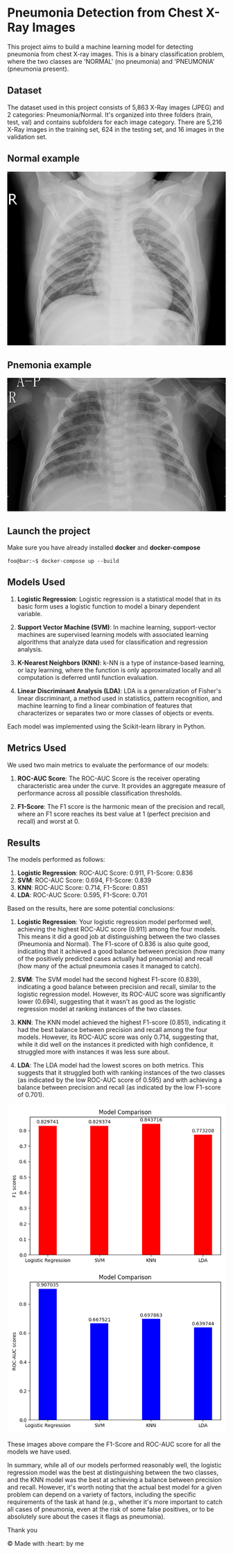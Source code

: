 # Pneumonia Detection from Chest X-Ray Images

This project aims to build a machine learning model for detecting pneumonia from chest X-ray images. This is a binary classification problem, where the two classes are 'NORMAL' (no pneumonia) and 'PNEUMONIA' (pneumonia present).

## Dataset

The dataset used in this project consists of 5,863 X-Ray images (JPEG) and 2 categories: Pneumonia/Normal. It's organized into three folders (train, test, val) and contains subfolders for each image category. There are 5,216 X-Ray images in the training set, 624 in the testing set, and 16 images in the validation set.

## Normal example
![Normal example](sample/NORMAL2-IM-1427-0001.jpeg)





## Pnemonia example
![Pneumonia example](sample/person1946_bacteria_4874.jpeg)

## Launch the project
Make sure you have already installed **docker** and **docker-compose**

```console
foo@bar:~$ docker-compose up --build
```

## Models Used

1. **Logistic Regression**: Logistic regression is a statistical model that in its basic form uses a logistic function to model a binary dependent variable.

2. **Support Vector Machine (SVM)**: In machine learning, support-vector machines are supervised learning models with associated learning algorithms that analyze data used for classification and regression analysis.

3. **K-Nearest Neighbors (KNN)**: k-NN is a type of instance-based learning, or lazy learning, where the function is only approximated locally and all computation is deferred until function evaluation.

4. **Linear Discriminant Analysis (LDA)**: LDA is a generalization of Fisher's linear discriminant, a method used in statistics, pattern recognition, and machine learning to find a linear combination of features that characterizes or separates two or more classes of objects or events.

Each model was implemented using the Scikit-learn library in Python.

## Metrics Used

We used two main metrics to evaluate the performance of our models:

1. **ROC-AUC Score**: The ROC-AUC Score is the receiver operating characteristic area under the curve. It provides an aggregate measure of performance across all possible classification thresholds.

2. **F1-Score**: The F1 score is the harmonic mean of the precision and recall, where an F1 score reaches its best value at 1 (perfect precision and recall) and worst at 0.

## Results

The models performed as follows:

1. **Logistic Regression**: ROC-AUC Score: 0.911, F1-Score: 0.836
2. **SVM**: ROC-AUC Score: 0.694, F1-Score: 0.839
3. **KNN**: ROC-AUC Score: 0.714, F1-Score: 0.851
4. **LDA**: ROC-AUC Score: 0.595, F1-Score: 0.701

Based on the results, here are some potential conclusions:

1. **Logistic Regression**: Your logistic regression model performed well, achieving the highest ROC-AUC score (0.911) among the four models. This means it did a good job at distinguishing between the two classes (Pneumonia and Normal). The F1-score of 0.836 is also quite good, indicating that it achieved a good balance between precision (how many of the positively predicted cases actually had pneumonia) and recall (how many of the actual pneumonia cases it managed to catch).

2. **SVM**: The SVM model had the second highest F1-score (0.839), indicating a good balance between precision and recall, similar to the logistic regression model. However, its ROC-AUC score was significantly lower (0.694), suggesting that it wasn't as good as the logistic regression model at ranking instances of the two classes.

3. **KNN**: The KNN model achieved the highest F1-score (0.851), indicating it had the best balance between precision and recall among the four models. However, its ROC-AUC score was only 0.714, suggesting that, while it did well on the instances it predicted with high confidence, it struggled more with instances it was less sure about.

4. **LDA**: The LDA model had the lowest scores on both metrics. This suggests that it struggled both with ranking instances of the two classes (as indicated by the low ROC-AUC score of 0.595) and with achieving a balance between precision and recall (as indicated by the low F1-score of 0.701).

![F1 Score Comparison](model_comparison_f1.png)
![ROC-AUC Score Comparison](model_comparison_roc.png)

These images above compare the F1-Score and ROC-AUC score for all the models we have used.

In summary, while all of our models performed reasonably well, the logistic regression model was the best at distinguishing between the two classes, and the KNN model was the best at achieving a balance between precision and recall. However, it's worth noting that the actual best model for a given problem can depend on a variety of factors, including the specific requirements of the task at hand (e.g., whether it's more important to catch all cases of pneumonia, even at the risk of some false positives, or to be absolutely sure about the cases it flags as pneumonia).










Thank you


<p align="center">
  <div class="footer">
            &copy; Made with :heart: by me
        </div>
</p>
